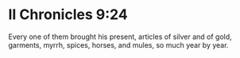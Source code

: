 # II Chronicles 9:24

Every one of them brought his present, articles of silver and of gold, garments, myrrh, spices, horses, and mules, so much year by year.
